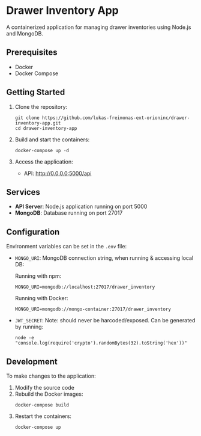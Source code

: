 # Drawer Inventory App

A containerized application for managing drawer inventories using Node.js and MongoDB.

## Prerequisites

- Docker
- Docker Compose

## Getting Started

1. Clone the repository:

   ```
   git clone https://github.com/lukas-freimonas-ext-orioninc/drawer-inventory-app.git
   cd drawer-inventory-app
   ```

2. Build and start the containers:

   ```
   docker-compose up -d
   ```

3. Access the application:
   - API: http://0.0.0.0:5000/api

## Services

- **API Server**: Node.js application running on port 5000
- **MongoDB**: Database running on port 27017

## Configuration

Environment variables can be set in the `.env` file:

- `MONGO_URI`: MongoDB connection string, when running & accessing local DB:

  Running with npm:

  ```
  MONGO_URI=mongodb://localhost:27017/drawer_inventory
  ```

  Running with Docker:

  ```
  MONGO_URI=mongodb://mongo-container:27017/drawer_inventory
  ```

- `JWT_SECRET`: Note: should never be harcoded/exposed. Can be generated by running:
  ```
  node -e "console.log(require('crypto').randomBytes(32).toString('hex'))"
  ```

## Development

To make changes to the application:

1. Modify the source code
2. Rebuild the Docker images:
   ```
   docker-compose build
   ```
3. Restart the containers:
   ```
   docker-compose up
   ```

